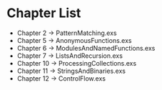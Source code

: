 # Chapter List
- Chapter 2 -> PatternMatching.exs
- Chapter 5 -> AnonymousFunctions.exs
- Chapter 6 -> ModulesAndNamedFunctions.exs
- Chapter 7 -> ListsAndRecursion.exs
- Chapter 10 -> ProcessingCollections.exs
- Chapter 11 -> StringsAndBinaries.exs
- Chapter 12 -> ControlFlow.exs